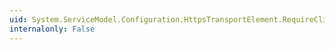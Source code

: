 ```yaml
---
uid: System.ServiceModel.Configuration.HttpsTransportElement.RequireClientCertificate
internalonly: False
---
```

